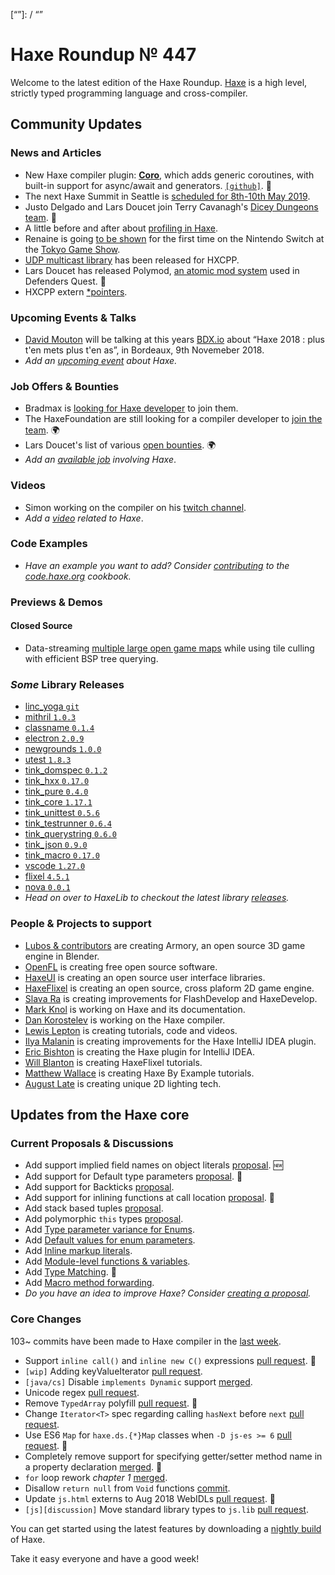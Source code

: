 [_template]: ../templates/roundup.html
[date]: / "2018-09-13 09:26:00"
[modified]: / "2018-09-13 10:26:00"
[published]: / "2018-09-13 12:00:00"
[description]: / "The latest news covering the Haxe community, featuring upcoming talks, the latest HaxeLib releases, game previews and lots more!"
[“”]: / “”

# Haxe Roundup № 447

Welcome to the latest edition of the Haxe Roundup. [Haxe](http://haxe.org/?ref=haxe.io) is a high level, strictly typed programming language and cross-compiler.

## Community Updates

### News and Articles

- New Haxe compiler plugin: [**Coro**](https://twitter.com/RealyUniqueName/status/1039566263217995776), which adds generic coroutines, with built-in support for async/await and generators. [`[github]`](https://github.com/RealyUniqueName/Coro). :star2:
- The next Haxe Summit in Seattle is [scheduled for 8th-10th May 2019](https://twitter.com/HaxeSummit/status/1033006480155439104).
- Justo Delgado and Lars Doucet join Terry Cavanagh's [Dicey Dungeons team](https://twitter.com/terrycavanagh/status/1039276992913448961). :clap:
- A little before and after about [profiling in Haxe](https://twitter.com/AtomicPair/status/1039823370261385216).
- Renaine is going [to be shown](https://twitter.com/OctosoftUS/status/1039581842892980224) for the first time on the Nintendo Switch at the [Tokyo Game Show](https://twitter.com/OctosoftUS/status/1039649789787422725).
- [UDP multicast library](https://community.haxe.org/t/udp-multicast-library/1020/1) has been released for HXCPP.
- Lars Doucet has released Polymod, [an atomic mod system](https://twitter.com/larsiusprime/status/1033074204093108224) used in Defenders Quest. :star2:
- HXCPP extern [*pointers](https://community.haxe.org/t/hxcpp-externs-help-with-inline-functions-and-pointers-to-pointers/963/1).

### Upcoming Events & Talks

- [David Mouton](https://twitter.com/damoebius) will be talking at this years [BDX.io](https://www.bdx.io/#/home) about “Haxe 2018 : plus t'en mets plus t'en as”, in Bordeaux, 9th Novemeber 2018.
- _Add an [upcoming event](https://github.com/skial/haxe.io/labels/events) about Haxe._

### Job Offers & Bounties

- Bradmax is [looking for Haxe developer](https://twitter.com/lleqsnoom/status/1036865616454529025) to join them.
- The HaxeFoundation are still looking for a compiler developer to [join the team](https://haxe.org/blog/hf-is-recruiting/). :earth_africa:
- Lars Doucet's list of various [open bounties](https://github.com/larsiusprime/larsBounties/issues). :earth_africa:
- _Add an [available job](https://github.com/skial/haxe.io/labels/jobs) involving Haxe_.

### Videos

- Simon working on the compiler on his [twitch channel](https://www.twitch.tv/niovel/videos/all).
- _Add a [video](https://github.com/skial/haxe.io/labels/jobs) related to Haxe_.

### Code Examples

- _Have an example you want to add? Consider [contributing](https://github.com/HaxeFoundation/code-cookbook#contributing-articles) to the [code.haxe.org](https://code.haxe.org/) cookbook._

### Previews & Demos

#### Closed Source

- Data-streaming [multiple large open game maps](https://twitter.com/RouStudios/status/1039694709831204864) while using tile culling with efficient BSP tree querying.

### _Some_ Library Releases

- [linc_yoga `git`](https://github.com/darmie/linc_yoga)
- [mithril `1.0.3`](https://lib.haxe.org/p/mithril)
- [classname `0.1.4`](https://lib.haxe.org/p/classnames)
- [electron `2.0.9`](https://lib.haxe.org/p/electron)
- [newgrounds `1.0.0`](https://lib.haxe.org/p/newgrounds)
- [utest `1.8.3`](https://lib.haxe.org/p/utest)
- [tink_domspec `0.1.2`](https://lib.haxe.org/p/tink_domspec)
- [tink_hxx `0.17.0`](https://lib.haxe.org/p/tink_hxx)
- [tink_pure `0.4.0`](https://lib.haxe.org/p/tink_pure)
- [tink_core `1.17.1`](https://lib.haxe.org/p/tink_core)
- [tink_unittest `0.5.6`](https://lib.haxe.org/p/tink_unittest)
- [tink_testrunner `0.6.4`](https://lib.haxe.org/p/tink_testrunner)
- [tink_querystring `0.6.0`](https://lib.haxe.org/p/tink_querystring)
- [tink_json `0.9.0`](https://lib.haxe.org/p/tink_json)
- [tink_macro `0.17.0`](https://lib.haxe.org/p/tink_macro)
- [vscode `1.27.0`](https://lib.haxe.org/p/vscode)
- [flixel `4.5.1`](https://lib.haxe.org/p/flixel)
- [nova `0.0.1`](https://lib.haxe.org/p/nova)
- _Head on over to HaxeLib to checkout the latest library [releases](http://lib.haxe.org/recent)._

### People & Projects to support

- [Lubos & contributors](https://armory3d.org/fund) are creating Armory, an open source 3D game engine in Blender.
- [OpenFL](https://www.patreon.com/openfl) is creating free open source software.
- [HaxeUI](https://www.patreon.com/haxeui) is creating an open source user interface libraries.
- [HaxeFlixel](https://www.patreon.com/haxeflixel) is creating an open source, cross plaform 2D game engine.
- [Slava Ra](https://www.patreon.com/slavara) is creating improvements for FlashDevelop and HaxeDevelop.
- [Mark Knol](https://www.patreon.com/markknol) is working on Haxe and its documentation.
- [Dan Korostelev](https://www.patreon.com/nadako) is working on the Haxe compiler.
- [Lewis Lepton](https://www.patreon.com/lewislepton) is creating tutorials, code and videos.
- [Ilya Malanin](https://www.patreon.com/mayakwd) is creating improvements for the Haxe IntelliJ IDEA plugin.
- [Eric Bishton](https://www.patreon.com/EricBishton) is creating the Haxe plugin for IntelliJ IDEA.
- [Will Blanton](https://www.patreon.com/x01010111) is creating HaxeFlixel tutorials.
- [Matthew Wallace](https://www.patreon.com/haxeexamples) is creating Haxe By Example tutorials.
- [August Late](http://www.patreon.com/augustlate) is creating unique 2D lighting tech.

## Updates from the Haxe core

### Current Proposals & Discussions

- Add support implied field names on object literals [proposal](https://github.com/HaxeFoundation/haxe-evolution/pull/51). :new:
- Add support for Default type parameters [proposal](https://github.com/HaxeFoundation/haxe-evolution/pull/50). :star2:
- Add support for Backticks [proposal](https://github.com/HaxeFoundation/haxe-evolution/pull/49).
- Add support for inlining functions at call location [proposal](https://github.com/HaxeFoundation/haxe-evolution/pull/45). :star2:
- Add stack based tuples [proposal](https://github.com/HaxeFoundation/haxe-evolution/pull/38).
- Add polymorphic `this` types [proposal](https://github.com/HaxeFoundation/haxe-evolution/pull/36).
- Add [Type parameter variance for Enums](https://github.com/HaxeFoundation/haxe-evolution/pull/28).
- Add [Default values for enum parameters](https://github.com/HaxeFoundation/haxe-evolution/issues/27).
- Add [Inline markup literals](https://github.com/HaxeFoundation/haxe-evolution/pull/26).
- Add [Module-level functions & variables](https://github.com/HaxeFoundation/haxe-evolution/pull/24).
- Add [Type Matching](https://github.com/HaxeFoundation/haxe-evolution/pull/20). :star2:
- Add [Macro method forwarding](https://github.com/HaxeFoundation/haxe-evolution/pull/18).
- _Do you have an idea to improve Haxe? Consider [creating a proposal]._

### Core Changes

103~ commits have been made to Haxe compiler in the [last week].

- Support `inline call()` and `inline new C()` expressions [pull request](https://github.com/HaxeFoundation/haxe/pull/7425). :star2:
- `[wip]` Adding keyValueIterator [pull request](https://github.com/HaxeFoundation/haxe/pull/7422).
- `[java/cs]` Disable `implements Dynamic` support [merged](https://github.com/HaxeFoundation/haxe/pull/7403).
- Unicode regex [pull request](https://github.com/HaxeFoundation/haxe/pull/7419).
- Remove `TypedArray` polyfill [pull request](https://github.com/HaxeFoundation/haxe/pull/7406). :star2:
- Change `Iterator<T>` spec regarding calling `hasNext` before `next` [pull request](https://github.com/HaxeFoundation/haxe/pull/7430).
- Use ES6 `Map` for `haxe.ds.{*}Map` classes when `-D js-es >= 6` [pull request](https://github.com/HaxeFoundation/haxe/pull/7429). :star2:
- Completely remove support for specifying getter/setter method name in a property declaration [merged](https://github.com/HaxeFoundation/haxe/issues/4699). :star2:
- `for` loop rework _chapter 1_ [merged](https://github.com/HaxeFoundation/haxe/pull/7365).
- Disallow `return null` from `Void` functions [commit](https://github.com/HaxeFoundation/haxe/commit/0705b144e3a7745e44b4ed1f75cfa044d6b8708e).
- Update `js.html` externs to Aug 2018 WebIDLs [pull request](https://github.com/HaxeFoundation/haxe/pull/7354). :star2:
- `[js][discussion]` Move standard library types to `js.lib` [pull request](https://github.com/HaxeFoundation/haxe/pull/7390).

You can get started using the latest features by downloading a [nightly build] of Haxe.         

Take it easy everyone and have a good week!

[nightly build]: http://build.haxe.org
[creating a proposal]: https://github.com/HaxeFoundation/haxe-evolution
[last week]: https://github.com/issues?utf8=%E2%9C%93&q=closed%3A2018-09-06..2018-09-13+org%3Ahaxefoundation+is%3Aclosed+
